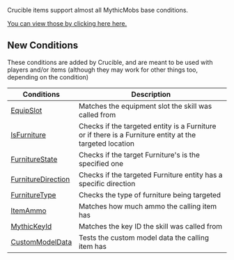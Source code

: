 Crucible items support almost all MythicMobs base conditions.

[You can view those by clicking here here.](https://git.lumine.io/mythiccraft/MythicMobs/-/wikis/Skills/Conditions/)

New Conditions
-------------

These conditions are added by Crucible, and are meant to be used with players and/or items (although they may work for other things too, depending on the condition)

| Conditions                                           | Description                                          |
|------------------------------------------------------|------------------------------------------------------|
| [EquipSlot](Skills/Conditions/EquipSlot)             | Matches the equipment slot the skill was called from |
| [IsFurniture](Skills/Mechanics/IsFurniture)          | Checks if the targeted entity is a Furniture or if there is a Furniture entity at the targeted location|
| [FurnitureState](Skills/Conditions/furnitureState)   | Checks if the target Furniture's is the specified one |
| [FurnitureDirection](Skills/Conditions/FurnitureType) | Checks if the targeted Furniture entity has a specific direction |
| [FurnitureType](Skills/Mechanics/FurnitureType)          | Checks the type of furniture being targeted |
| [ItemAmmo](Skills/Conditions/ItemAmmo)               | Matches how much ammo the calling item has           |
| [MythicKeyId](Skills/Conditions/MythicKeyId)         | Matches the key ID the skill was called from         |
| [CustomModelData](Skills/Conditions/custommodeldata) | Tests the custom model data the calling item has     |